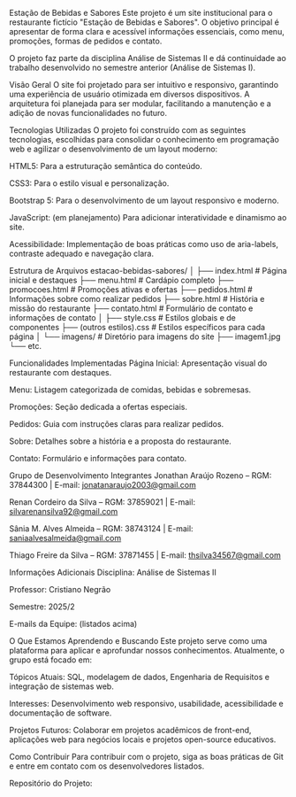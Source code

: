 Estação de Bebidas e Sabores
Este projeto é um site institucional para o restaurante fictício "Estação de Bebidas e Sabores". O objetivo principal é apresentar de forma clara e acessível informações essenciais, como menu, promoções, formas de pedidos e contato.

O projeto faz parte da disciplina Análise de Sistemas II e dá continuidade ao trabalho desenvolvido no semestre anterior (Análise de Sistemas I).

Visão Geral
O site foi projetado para ser intuitivo e responsivo, garantindo uma experiência de usuário otimizada em diversos dispositivos. A arquitetura foi planejada para ser modular, facilitando a manutenção e a adição de novas funcionalidades no futuro.

Tecnologias Utilizadas
O projeto foi construído com as seguintes tecnologias, escolhidas para consolidar o conhecimento em programação web e agilizar o desenvolvimento de um layout moderno:

HTML5: Para a estruturação semântica do conteúdo.

CSS3: Para o estilo visual e personalização.

Bootstrap 5: Para o desenvolvimento de um layout responsivo e moderno.

JavaScript: (em planejamento) Para adicionar interatividade e dinamismo ao site.

Acessibilidade: Implementação de boas práticas como uso de aria-labels, contraste adequado e navegação clara.

Estrutura de Arquivos
estacao-bebidas-sabores/
│
├── index.html           # Página inicial e destaques
├── menu.html            # Cardápio completo
├── promocoes.html       # Promoções ativas e ofertas
├── pedidos.html         # Informações sobre como realizar pedidos
├── sobre.html           # História e missão do restaurante
├── contato.html         # Formulário de contato e informações de contato
│
├── style.css            # Estilos globais e de componentes
├── (outros estilos).css # Estilos específicos para cada página
│
└── imagens/             # Diretório para imagens do site
    ├── imagem1.jpg
    └── etc.

Funcionalidades Implementadas
Página Inicial: Apresentação visual do restaurante com destaques.

Menu: Listagem categorizada de comidas, bebidas e sobremesas.

Promoções: Seção dedicada a ofertas especiais.

Pedidos: Guia com instruções claras para realizar pedidos.

Sobre: Detalhes sobre a história e a proposta do restaurante.

Contato: Formulário e informações para contato.

Grupo de Desenvolvimento
Integrantes
Jonathan Araújo Rozeno – RGM: 37844300 | E-mail: jonatanaraujo2003@gmail.com

Renan Cordeiro da Silva – RGM: 37859021 | E-mail: silvarenansilva92@gmail.com

Sânia M. Alves Almeida – RGM: 38743124 | E-mail: saniaalvesalmeida@gmail.com

Thiago Freire da Silva – RGM: 37871455 | E-mail: thsilva34567@gmail.com

Informações Adicionais
Disciplina: Análise de Sistemas II

Professor: Cristiano Negrão

Semestre: 2025/2

E-mails da Equipe: (listados acima)

O Que Estamos Aprendendo e Buscando
Este projeto serve como uma plataforma para aplicar e aprofundar nossos conhecimentos. Atualmente, o grupo está focado em:

Tópicos Atuais: SQL, modelagem de dados, Engenharia de Requisitos e integração de sistemas web.

Interesses: Desenvolvimento web responsivo, usabilidade, acessibilidade e documentação de software.

Projetos Futuros: Colaborar em projetos acadêmicos de front-end, aplicações web para negócios locais e projetos open-source educativos.

Como Contribuir
Para contribuir com o projeto, siga as boas práticas de Git e entre em contato com os desenvolvedores listados.

Repositório do Projeto: 